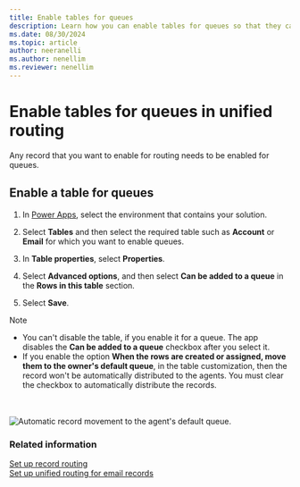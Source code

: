 ```yaml
---
title: Enable tables for queues
description: Learn how you can enable tables for queues so that they can be routed through unified routing.
ms.date: 08/30/2024
ms.topic: article
author: neeranelli
ms.author: nenellim
ms.reviewer: nenellim
---
```


# Enable tables for queues in unified routing

Any record that you want to enable for routing needs to be enabled for queues.

## Enable a table for queues<a name="enable-entities"> </a>

1. In [Power Apps](https://make.powerapps.com/), select the environment that contains your solution.

2. Select **Tables** and then select the required table such as **Account** or **Email** for which you want to enable queues.

5. In **Table properties**, select **Properties**.

6. Select **Advanced options**, and then select **Can be added to a queue** in the **Rows in this table** section.

7. Select **Save**.

> [!NOTE]
>- You can't disable the table, if you enable it for a queue. The app disables the **Can be added to a queue** checkbox after you select it.
>- If you enable the option **When the rows are created or assigned, move them to the owner's default queue**, in the table customization, then the record won't be automatically distributed to the agents. You must clear the checkbox to automatically distribute the records.

<br><br> ![Automatic record movement to the agent's default queue.](../media/route-owner-queue.png "Automatic record movement to the agent's default queue")

### Related information

[Set up record routing](set-up-record-routing.md)  
[Set up unified routing for email records](configure-routing-for-email-records.md)
